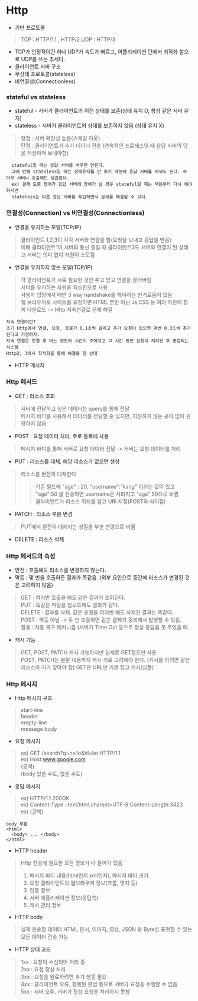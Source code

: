 # Http
- 기반 프로토콜
> TCP : HTTP/1.1 ,  HTTP/2
> UDP : HTTP/3
- TCP가 안정적이긴 하나 UDP가 속도가 빠르고, 어플리케이션 단에서 최적화 함으로 UDP를 쓰는 추세다.
- 클라이언트 서버 구조
- 무상태 프로토콜(stateless)
- 비연결성(Connectionless)
### stateful vs stateless
- stateful - 서버가 클라이언트의 이전 상태를 보존(상태 유지 O, 항상 같은 서버 유지)<br/>
- stateless - 서버가 클라이언트의 상태를 보존하지 않음 (상태 유지 X) <br/>
> 장점 : 서버 확장성 높음(스케일 아웃)<br/>
> 단점 : 클라이언트가 추가 데이터 전송 (연속적인 프로세스일 때 응답 서버의 답을 저장하며 보내야함)
```
  stateful일 때는 응답 서버를 바꾸면 안된다.
  그에 반해 stateless일 때는 상태유지를 안 하기 때문에 응답 서버를 바꿔도 된다. 즉 아무 서버나 호출해도 상관없다.
  ex) 결제 도중 장애가 응답 서버에 장애가 날 경우 stateful일 때는 처음부터 다시 해야 하지만
  stateless는 다른 응답 서버를 투입하면서 문제를 해결할 수 있다.
```

### 연결성(Connection) vs 비연결성(Connectionless)
 - 연결을 유지하는 모델(TCP/IP)
 > 클라이언트 1,2,3이 각각 서버와 연결을 함(요청을 보내고 응답을 받음)<br/>
 > 이때 클라이언트1이 서버와 통신 중일 때 클라이언트3도 서버와 연결이 된 상태고 서버는 의미 없이 자원이 소모됨<br/>

- 연결을 유지하지 않는 모델(TCP/IP)
> 각 클라이언트가 서로 필요한 것만 주고 받고 연결을 끊어버림<br/>
> 서버를 유지하는 자원을 최소한으로 사용<br/>
> 사용자 입장에서 매번 3 way handshake를 해야하는 번거로움이 있음<br/>
> 웹 브라우저로 사이트를 요청하면 HTML 뿐만 아닌 Js,CSS 등 여러 자원이 함께 다운로드 -> Http 지속연결로 문제 해결 <br/>
```
지속 연결이란?
초기 Http에서 연결, 요청, 종료가 0.1초씩 걸리고 추가 요청이 있으면 매번 0.3초씩 추가된다고 가정하자.
지속 연결은 연결 후 어느 정도의 시간이 주어지고 그 시간 동안 요청이 처리된 후 종료되는 시스템
Http2, 3에서 최적화를 통해 해결을 한 상태
```
- HTTP 메시지
### Http 메서드
- GET : 리소스 조회
> 서버에 전달하고 싶은 데이터는 query를 통해 전달<br/>
> 메시지 바디를 사용해서 데이터를 전달할 순 있지만, 지원하지 않는 곳이 많아 권장하지 않음<br/>
- POST : 요청 데이터 처리, 주로 등록에 사용
> 메시지 바디를 통해 서버로 요청 데이터 전달 -> 서버는 요청 데이터를 처리<br/>
- PUT : 리소스를 대체, 해당 리소스가 없으면 생성
> 리소스를 완전히 대체한다
> > 기존 필드에 "age" : 20, "username":"kang" 이라는 값이 있고 <br/>
> > "age":50 을 전송하면 username은 사라지고 "age":50으로 바뀜 <br/>
> 클라이언트가 리소스 위치를 알고 URI 지정(POST와 차이점)
- PATCH : 리소스 부분 변경
> PUT에서 완전히 대체되는 성질을 부분 변경으로 바뀜
- DELETE : 리소스 삭제
### Http 메서드의 속성
- 안전 : 호출해도 리소스를 변경하지 않는다.
- 멱등 : 몇 번을 호출하든 결과가 똑같음. (외부 요인으로 중간에 리소스가 변경된 것은 고려하지 않음)
> GET : 여러번 호출을 해도 같은 결과가 조회된다.<br/>
> PUT : 똑같은 파일을 업로드해도 결과가 같다.<br/>
> DELETE : 결과를 삭제. 같은 요청을 여러번 해도 삭제된 결과는 똑같다.<br/>
> POST : 멱등 아님 -> 두 번 호출하면 같은 결제가 중복해서 발생할 수 있음. <br/>
> 활용 : 자동 복구 메커니즘 (서버가 Time Out 등으로 정상 응답을 못 주었을 때 <br/>
- 캐시 가능
> GET, POST, PATCH 캐시 가능하지만 실제로 GET정도만 사용<br/>
> POST, PATCH는 본문 내용까지 캐시 키로 고려해야 한다. (키시를 하려면 같은 리소스와 키가 맞아야 함)
> GET은 URL만 키로 잡고 캐시(심플)

### Http 메시지
- Http 메시지 구조
> start-line <br/>
> header     <br/>
> empty-line <br/>
> message body <br/>

- 요청 메시지
> ex) GET /search?q=hello&hl=ko HTTP/1.1<br/>
> ex) Host:www.google.com<br/>
> (공백)<br/>
> (body 있을 수도, 없을 수도)

- 응답 메시지
> ex) HTTP/1.1 200OK<br/>
> ex) Content-Type : text/html;charset=UTF-8 Content-Length:3423<br/>
> ex) (공백) <br/>
```
body 부분
<html> 
  <body> ... </body> 
</html>
```

- HTTP header
> Http 전송에 필요한 모든 정보가 다 들어가 있음 <br/>
> 1. 메시지 바디 내용(html인지 xml인지), 메시지 바디 크기<br/>
> 2. 요청 클라이언트의 웹브라우저 정보(크롬, 엣지 등)<br/>
> 3. 인증 정보<br/>
> 4. 서버 애플리케이션 정보(응답측)<br/>
> 5. 캐시 관리 정보

- HTTP body
> 실제 전송할 데이터
> HTML 문서, 이미지, 영상, JSON 등 Byte로 표현할 수 있는 모든 데이터 전송 가능 <br/>
- HTTP 상태 코드
> 1xx : 요청이 수신되어 처리 중<br/>
> 2xx : 요청 정상 처리<br/>
> 3xx : 요청을 완료하려면 추가 행동 필요<br/>
> 4xx : 클라이언트 오류, 잘못된 문법 등으로 서버가 요청을 수행할 수 없음<br/>
> 5xx : 서버 오류, 서버가 정상 요청을 처리하지 못함<br/>


